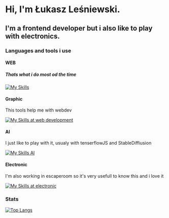 # Hi, I'm Łukasz Leśniewski. 
## I'm a frontend developer but i also like to play with electronics.

### Languages and tools i use

#### WEB
##### Thats what i do most od the time
<p align="left">
  <a href="https://skillicons.dev">
    <img src="https://skillicons.dev/icons?i=html,css,js,react,tailwind,vite,vscode,threejs,nodejs,npm" alt="My Skills" />
  </a>
</p>

#### Graphic
This tools help me with webdev
<p align="left">
  <a href="https://skillicons.dev">
    <img src="https://skillicons.dev/icons?i=ps,blender,ai,figma" alt="My Skills at web development" />
  </a>
</p>

#### AI
I just like to play with it, usualy with tenserflowJS and StableDiffiusion
<p align="left">
  <a href="https://skillicons.dev">
    <img src="https://skillicons.dev/icons?i=tensorflow" alt="My Skills AI" />
  </a>
</p>

#### Electronic
I'm also working in escaperoom so it's very usefull to know this and i love it
<p align="left">
  <a href="https://skillicons.dev">
    <img src="https://skillicons.dev/icons?i=arduino,c" alt="My Skills at electronic" />
  </a>
</p>

### Stats

[![Top Langs](https://github-readme-stats.vercel.app/api/top-langs/?username=lukasRevol)](https://github.com/anuraghazra/github-readme-stats)
